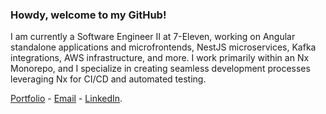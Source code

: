 ### Howdy, welcome to my GitHub! 

I am currently a Software Engineer II at 7-Eleven, working on Angular standalone applications and microfrontends, NestJS microservices, Kafka integrations, AWS infrastructure, and more. I work primarily within an Nx Monorepo, and I specialize in creating seamless development processes leveraging Nx for CI/CD and automated testing.

[Portfolio](http://trost.dev) - [Email](mailto:conrad@trost.dev?subject=[GitHub]) - [LinkedIn](https://www.linkedin.com/in/conradtrost/).
